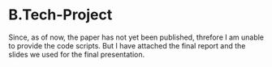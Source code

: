 # B.Tech-Project

Since, as of now, the paper has not yet been published, threfore I am unable to provide the code scripts. But I have attached the final report and the slides we used for the final presentation. 
